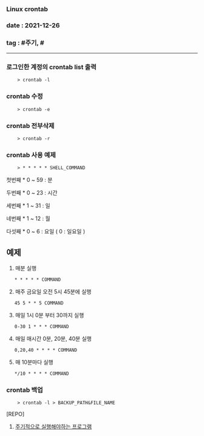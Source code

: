 ### Linux crontab 
### date : 2021-12-26
### tag  : \#주기, \#

---

### 로그인한 계정의 crontab list 출력
```shell
    > crontab -l
```


### crontab 수정
```shell
    > crontab -e
```


### crontab 전부삭제
```shell
    > crontab -r
```


### crontab 사용 예제
```shell
    > * * * * * SHELL_COMMAND
```

첫번째 * 0 ~ 59 : 분 

두번째 * 0 ~ 23 : 시간

세번째 * 1 ~ 31 : 일

네번째 * 1 ~ 12 : 월

다섯째 * 0 ~ 6   : 요일 ( 0 : 일요일 )


## 예제

1. 매분 실행
```shell
   * * * * * COMMAND     
```

2. 매주 금요일 오전 5시 45분에 실행
```shell
   45 5 * * 5 COMMAND     
```

3. 매일 1시 0분 부터 30까지 실행
```shell
   0-30 1 * * * COMMAND     
```

4. 매일 매시간 0분, 20분, 40분 실행
```shell
   0,20,40 * * * * COMMAND     
```

5. 매 10분마다 실행
```shell
   */10 * * * * COMMAND     
```


### crontab 백업
```shell
    > crontab -l > BACKUP_PATH&FILE_NAME
```


[REPO]
 
 1. [주기적으로 실행해야하는 프로그램](https://yoonghee.tistory.com/64)


 